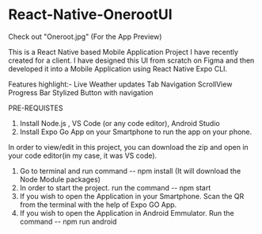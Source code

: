 # React-Native-OnerootUI

Check out "Oneroot.jpg" (For the App Preview) 

This is a React Native based Mobile Application Project I have recently created for a client. I have designed this UI from scratch on Figma and then developed it into a Mobile Application using React Native Expo CLI.

Features highlight:-
Live Weather updates
Tab Navigation 
ScrollView 
Progress Bar 
Stylized Button with navigation


PRE-REQUISTES
1. Install Node.js , VS Code (or any code editor), Android Studio
2. Install Expo Go App on your Smartphone to run the app on your phone.

In order to view/edit in this project, you can download the zip and open in your code editor(in my case, it was VS code).
1. Go to terminal and run command -- npm install (It will download the Node Module packages)
2. In order to start the project. run the command -- npm start
3. If you wish to open the Application in your Smartphone. Scan the QR from the terminal with the help of Expo GO App.
4. If you wish to open the Application in Android Emmulator. Run the command -- npm run android
